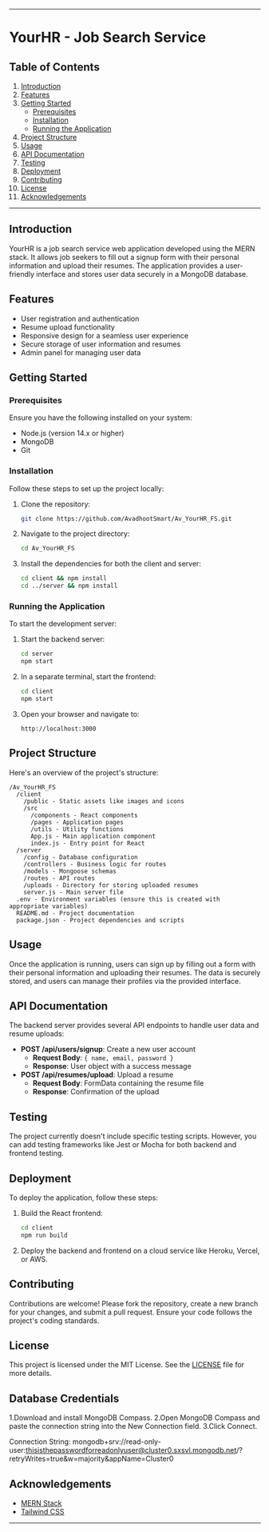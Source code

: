 
---

# YourHR - Job Search Service

## Table of Contents
1. [Introduction](#introduction)
2. [Features](#features)
3. [Getting Started](#getting-started)
   - [Prerequisites](#prerequisites)
   - [Installation](#installation)
   - [Running the Application](#running-the-application)
4. [Project Structure](#project-structure)
5. [Usage](#usage)
6. [API Documentation](#api-documentation)
7. [Testing](#testing)
8. [Deployment](#deployment)
9. [Contributing](#contributing)
10. [License](#license)
11. [Acknowledgements](#acknowledgements)

---

## Introduction
YourHR is a job search service web application developed using the MERN stack. It allows job seekers to fill out a signup form with their personal information and upload their resumes. The application provides a user-friendly interface and stores user data securely in a MongoDB database.

## Features
- User registration and authentication
- Resume upload functionality
- Responsive design for a seamless user experience
- Secure storage of user information and resumes
- Admin panel for managing user data

## Getting Started

### Prerequisites
Ensure you have the following installed on your system:
- Node.js (version 14.x or higher)
- MongoDB
- Git

### Installation
Follow these steps to set up the project locally:

1. Clone the repository:
   ```bash
   git clone https://github.com/AvadhootSmart/Av_YourHR_FS.git
   ```
2. Navigate to the project directory:
   ```bash
   cd Av_YourHR_FS
   ```
3. Install the dependencies for both the client and server:
   ```bash
   cd client && npm install
   cd ../server && npm install
   ```

### Running the Application
To start the development server:

1. Start the backend server:
   ```bash
   cd server
   npm start
   ```
2. In a separate terminal, start the frontend:
   ```bash
   cd client
   npm start
   ```
3. Open your browser and navigate to:
   ```
   http://localhost:3000
   ```

## Project Structure
Here's an overview of the project's structure:

```
/Av_YourHR_FS
  /client
    /public - Static assets like images and icons
    /src
      /components - React components
      /pages - Application pages
      /utils - Utility functions
      App.js - Main application component
      index.js - Entry point for React
  /server
    /config - Database configuration
    /controllers - Business logic for routes
    /models - Mongoose schemas
    /routes - API routes
    /uploads - Directory for storing uploaded resumes
    server.js - Main server file
  .env - Environment variables (ensure this is created with appropriate variables)
  README.md - Project documentation
  package.json - Project dependencies and scripts
```

## Usage
Once the application is running, users can sign up by filling out a form with their personal information and uploading their resumes. The data is securely stored, and users can manage their profiles via the provided interface.

## API Documentation
The backend server provides several API endpoints to handle user data and resume uploads:

- **POST /api/users/signup**: Create a new user account
  - **Request Body**: `{ name, email, password }`
  - **Response**: User object with a success message
- **POST /api/resumes/upload**: Upload a resume
  - **Request Body**: FormData containing the resume file
  - **Response**: Confirmation of the upload

## Testing
The project currently doesn't include specific testing scripts. However, you can add testing frameworks like Jest or Mocha for both backend and frontend testing.

## Deployment
To deploy the application, follow these steps:

1. Build the React frontend:
   ```bash
   cd client
   npm run build
   ```
2. Deploy the backend and frontend on a cloud service like Heroku, Vercel, or AWS.

## Contributing
Contributions are welcome! Please fork the repository, create a new branch for your changes, and submit a pull request. Ensure your code follows the project's coding standards.

## License
This project is licensed under the MIT License. See the [LICENSE](LICENSE) file for more details.

## Database Credentials

1.Download and install MongoDB Compass.
2.Open MongoDB Compass and paste the connection string into the New Connection field.
3.Click Connect.

Connection String:
mongodb+srv://read-only-user:thisisthepasswordforreadonlyuser@cluster0.sxsvl.mongodb.net/?retryWrites=true&w=majority&appName=Cluster0


## Acknowledgements
- [MERN Stack](https://mern.io/)
- [Tailwind CSS](https://tailwindcss.com/)

---
